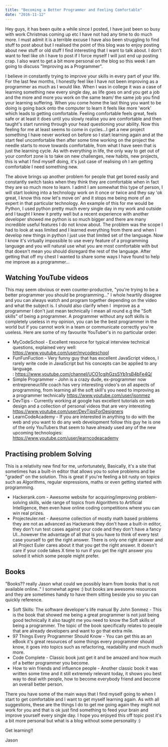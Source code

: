 ```yaml
---
title: "Becoming a Better Programmer and Feeling Comfortable"
date: "2016-11-12"
---
```


Hey guys, it has been quite a while since I posted, I have just been so busy with work Christmas coming up etc I have not had any time to do much more. I must admit it is a terrible excuse I have also been struggling to find stuff to post about but I realised the point of this blog was to enjoy posting about new stuff or old stuff I find interesting that I want to talk about. I don't want to feel like oh I have to post if I force myself I will just end up posting crap. I also want to get a bit more personal on the blog so this week I am going to discuss "Improving as a Programmer".

I believe in constantly trying to improve your skills in every part of your life. For the last few months, I honestly feel like I have not been improving as a programmer as much as I would like. When I was in college it was a case of learning something new every single day, as life goes on and you get a job and the more and more you work on the same team/ the same job you find your learning suffering. When you come home the last thing you want to be doing is going back onto the computer to learn it feels like more 'work' which leads to getting comfortable. Feeling comfortable feels great, feels safe or at least it does until you slowly realise you are comfortable and then taught's start running through your head questioning your ability. Now this feeling for me at least seems to come in cycles...I get a new project something I have never worked on before so I start learning again and at the start feel uncomfortable then after some time working on the project the needle starts to move towards comfortable, from what I have seen that is just the learning cycle. As with everything in life, the only way to get out of your comfort zone is to take on new challenges, new habits, new projects, this is what I find myself doing, it's just case of realising oh I am getting comfortable I need something new.

The above brings up another problem for people that get bored easily and constantly switch tasks when they think they are comfortable when in fact they are so much more to learn. I admit I am somewhat this type of person, I will start looking into a technology work on it once or twice and they say 'ok great, I know this now let's move on' and it stops me being more of an expert in that particular technology. An example of this for me would be Python, I used python pretty much every single day in my work and outside and I taught I knew it pretty well but a recent experience with another developer showed me python is so much bigger and there are many incredible useful features I do not know about. The problem was the scope I had to look at was limited and I learned everything from there and when I develop new things in python I just use that limited set of the language. Now I know it's virtually impossible to use every feature of a programming language and you will natural use what you are most comfortable with but that doesn't mean you should disregard the rest of the language. After getting that off my chest I wanted to share some ways I have found to help me improve as a programmer...

## Watching YouTube videos

This may seem obvious or even counter-productive, "you're trying to be a better programmer you should be programming..." I whole heartily disagree and you can always watch and program together depending on the video and what the subject is. I should also clarify when I  improve as a programmer I don't just mean technically I mean all round e.g the "Soft skills" of being a programmer. A programmer without any soft skills is completely useless in my opinion, you can be the best programmer in the world but if you cannot work in a team or communicate correctly you're useless. Here are some of my favourite YouTuber's in no particular order:

- MyCodeSchool - Excellent resource for typical interview technical questions, explained very well: https://www.youtube.com/user/mycodeschool
- FunFunFuction - Very funny guy that has excellent JavaScript videos, I rarely write code in JavaScript but his concepts can be applied to any language. : https://www.youtube.com/channel/UCO1cgjhGzsSYb1rsB4bFe4Q/
- Simple Programmer - John is a crazy dude, ex-programmer now entrepreneur/life coach has very interesting video's on all aspects of programming, from learning all the soft skill's you need to improving as a programmer technically https://www.youtube.com/user/jsonmez
- DevTips - Currently working at google has excellent tutorials on web design and a collection of personal videos that are very interesting https://www.youtube.com/user/DevTipsForDesigners
- LearnCodeAcademy - If you are interested in anything to do with the web and you want to do any web development follow this guy he is one of the only YouTubers that seem to have already used any of the new upcoming technologies: https://www.youtube.com/user/learncodeacademy

## Practising problem Solving

This is a relativity new find for me, unfortunately, Basically, it's a site that sometimes has a built-in editor that allows you to solve problems and be "graded" on the solution. This is great if you're feeling a bit rusty on topics such as Algorithms, regular expressions, maths or even getting started with programming.

- Hackerank.com - Awesome website for acquiring/improving problem-solving skills, wide range of topics from Algorithms to Artificial Intelligence, then even have online coding competitions where you can win real prizes.
- Projecteuler.net - Awesome collection of mostly math based problems they are not as advanced as Hackerank they don't have a built-in editor, they don't run test cases against your code and they don't have a fancy UI...however the advantage of all that is you have to think of every test case yourself to get the right answer. There is only one right answer and all Project Euler cares about it that you get the right answer. It doesn't care if your code takes X time to run if you get the right answer you solved it which some people might prefer.

## Books

"Books?? really Jason what could we possibly learn from books that is not available online.." I somewhat agree :) but books are awesome resources and they are sometimes handy to have them sitting beside you so you can quickly reference.

- Soft Skills: The software developer's life manual By John Sonmez - This is the book that showed me being a great programmer is not just being good technically it also taught me you need to know the Soft skills of being a programmer. The topic of the book specifically relates to people that are already developers and want to go that extra mile.
- 97 Things Every Programmer Should Know - You can get this as an eBook it's great resources of some things every programmer should know, it goes into topics such as refactoring, readability and much much more.
- Code Complete - Classic book just get it and be amazed and how much of a better programmer you become.
- How to win friends and influence people - Another classic book it was written some time and it still extremely relevant today, it shows you best way to deal with people, how to become everybody friend and become an overall better person.

There you have some of the main ways that I find myself going to when I start to get comfortable and I want to get myself learning again. As with all suggestions, these are the things I do to get me going again they might not work for you and that is ok just find something to feed your brain and improve yourself every single day. I hope you enjoyed this off topic post it's a bit more personal but what is a blog without some personality :)

Get learning!!

Jason
